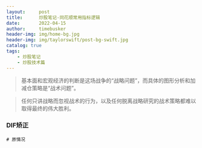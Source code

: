 ```yaml
---
layout:     post
title:      炒股笔记-同花顺常用指标逻辑
date:       2022-04-15
author:     timebusker
header-img: img/home-bg.jpg
header-img: img/taylorswift/post-bg-swift.jpg
catalog: true
tags:
    - 炒股笔记
    - 炒股技术篇
---  
```


> 基本面和宏观经济的判断是这场战争的“战略问题”，而具体的图形分析和加减仓策略是“战术问题”。

> 任何只讲战略而忽视战术的行为，以及任何脱离战略研究的战术策略都难以取得最终的伟大胜利。


### DIF矫正

```
# 原情况


```